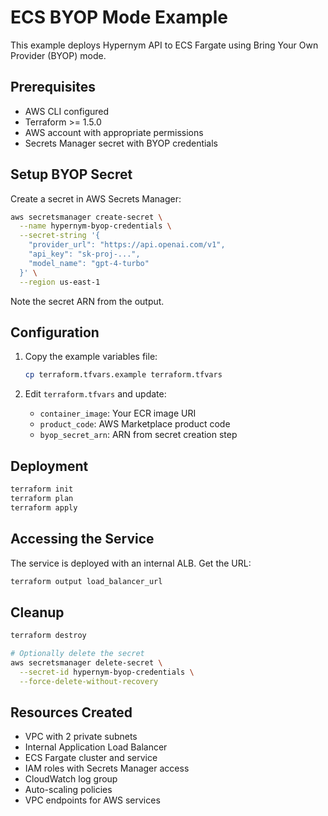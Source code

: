 # ECS BYOP Mode Example

This example deploys Hypernym API to ECS Fargate using Bring Your Own Provider (BYOP) mode.

## Prerequisites

- AWS CLI configured
- Terraform >= 1.5.0
- AWS account with appropriate permissions
- Secrets Manager secret with BYOP credentials

## Setup BYOP Secret

Create a secret in AWS Secrets Manager:

```bash
aws secretsmanager create-secret \
  --name hypernym-byop-credentials \
  --secret-string '{
    "provider_url": "https://api.openai.com/v1",
    "api_key": "sk-proj-...",
    "model_name": "gpt-4-turbo"
  }' \
  --region us-east-1
```

Note the secret ARN from the output.

## Configuration

1. Copy the example variables file:
   ```bash
   cp terraform.tfvars.example terraform.tfvars
   ```

2. Edit `terraform.tfvars` and update:
   - `container_image`: Your ECR image URI
   - `product_code`: AWS Marketplace product code
   - `byop_secret_arn`: ARN from secret creation step

## Deployment

```bash
terraform init
terraform plan
terraform apply
```

## Accessing the Service

The service is deployed with an internal ALB. Get the URL:

```bash
terraform output load_balancer_url
```

## Cleanup

```bash
terraform destroy

# Optionally delete the secret
aws secretsmanager delete-secret \
  --secret-id hypernym-byop-credentials \
  --force-delete-without-recovery
```

## Resources Created

- VPC with 2 private subnets
- Internal Application Load Balancer
- ECS Fargate cluster and service
- IAM roles with Secrets Manager access
- CloudWatch log group
- Auto-scaling policies
- VPC endpoints for AWS services

